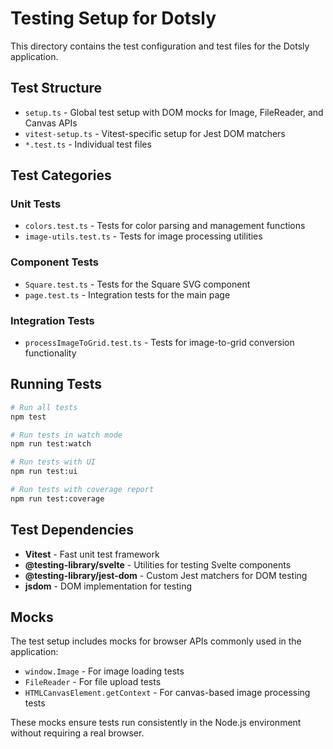 # Testing Setup for Dotsly

This directory contains the test configuration and test files for the Dotsly application.

## Test Structure

- `setup.ts` - Global test setup with DOM mocks for Image, FileReader, and Canvas APIs
- `vitest-setup.ts` - Vitest-specific setup for Jest DOM matchers
- `*.test.ts` - Individual test files

## Test Categories

### Unit Tests

- `colors.test.ts` - Tests for color parsing and management functions
- `image-utils.test.ts` - Tests for image processing utilities

### Component Tests

- `Square.test.ts` - Tests for the Square SVG component
- `page.test.ts` - Integration tests for the main page

### Integration Tests

- `processImageToGrid.test.ts` - Tests for image-to-grid conversion functionality

## Running Tests

```bash
# Run all tests
npm test

# Run tests in watch mode
npm run test:watch

# Run tests with UI
npm run test:ui

# Run tests with coverage report
npm run test:coverage
```

## Test Dependencies

- **Vitest** - Fast unit test framework
- **@testing-library/svelte** - Utilities for testing Svelte components
- **@testing-library/jest-dom** - Custom Jest matchers for DOM testing
- **jsdom** - DOM implementation for testing

## Mocks

The test setup includes mocks for browser APIs commonly used in the application:

- `window.Image` - For image loading tests
- `FileReader` - For file upload tests
- `HTMLCanvasElement.getContext` - For canvas-based image processing tests

These mocks ensure tests run consistently in the Node.js environment without requiring a real browser.
